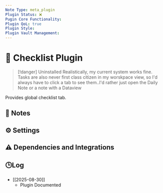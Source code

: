```yaml
---
Note Type: meta_plugin
Plugin Status: ❌
Pugin Core Functionality:
Plugin QoL: true
Plugin Style:
Plugin Vault Management:
---
```

# 🔌 Checklist Plugin

> [!danger] Uninstalled
> Realistically, my current system works fine. Tasks are also never first class citizen in my worskpace view, so I'd always have to click a tab to see them..I'd rather just open the Daily Note or a note with a Dataview

Provides global checklist tab.

## 📝 Notes

## ⚙️ Settings

## ⚠️ Dependencies and Integrations

## 🕒Log

- [[2025-08-30]]
	- Plugin Documented
